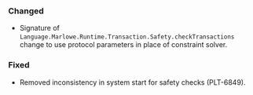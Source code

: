### Changed

- Signature of `Language.Marlowe.Runtime.Transaction.Safety.checkTransactions` change to use protocol parameters in place of constraint solver.

### Fixed

- Removed inconsistency in system start for safety checks (PLT-6849).
